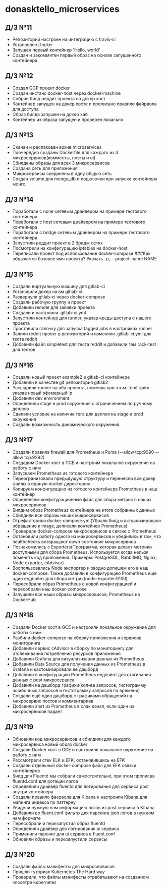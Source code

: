 # donasktello_microservices
## Д/3 №11
- Репозиторий настроен на интеграцию с travis-ci
- Установлен Docker
- Запущен первый контейнер 'Hello, world'
- Создан и закоммитен первый образ на основе запущенного контейнера

## Д/3 №12
- Создал GCP проект docker
- Создан инстанс docker-host через docker-machine
- Собран билд реддит проекта на докер хост
- Контейнер запущен на докер хосте и прописано правило файрвола для доступа
- Образ билда запушен на докер хаб
- Контейнер из образа запущен и проверен локально

## Д/З №13
- Скачан и распакован архив microservices
- Поочерёдно созданы Dockerfile для каждого из 3 микросервисов(комменты, посты и ui)
- Сбилдены образы для всех 3 микросервисов
- Создана сеть для приложения
- Микросервисы соединены в одну общую сеть
- Создан volume для mongo_db и подключен при запуске контейнера монго

## Д/З №14
- Поработали с none сетевым драйвером на примере тестового контейнера
- Поработали с host сетевым драйвером на примере тестового контейнера
- Поработали с bridge сетевым драйвером на примере тестового контейнера
- Запустили реддит проект в 2 бридж сетях
- Посмотрели на конфигурацию iptables на docker-host
- Переписали проект под использование docker-compose
    ###Как образуется базовое имя проекта?
    Указать -p, --project-name NAME

## Д/З №15
- Создали виртуальную машину для gitlab-ci
- Установили докер на вм gitlab-ci
- Развернули gitlab-ci через docker-compose
- Создали рабочую группу и проект
- Добавили remote для заливки проекта
- Создали и настроили .gitlab-ci.yml
- Запустили контейнер для runner, указав креды доступа с нашего проекта
- Проставили галочку для запуска tagged jobs в настройках runner
- Залили reddit проект в репозиторий и изменили .gitlab-ci.yml для теста reddit
- Добавили файл simpletest для теста reddit и добавили гем rack-test для тестов

## Д/3 №16
- Создали новый проект example2 в gitlab-ci контейнере
- Добавили в качестве git репозитория gitlab2
- Расшарили runner на оба проекта, поменяв при этом .toml файл указав новый эфемерный ip
- Добавили dev environment
- Определили stage и prod окружения с ограничением по ручному деплою
- Сделали условие на наличие тега для деплоя на stage и prod окружения
- Создали возможность динамического окружения

## Д/3 №17
- Создали правила firewall для Prometheus и Puma (--allow tcp:9090 --allow tcp:9292)
- Создадим Docker хост в GCE и настроим локальное окружение на работу с ним
- Запускаем Prometheus из готового контейнера
- Переогранизовали предыдущую структуру и перенесли все докер файлы в единую docker директорию
- Копируем конфигурацию из готового контейнера Prometheus в наш контейнер
- Определяем конфигурационный файл для сбора метрик с наших микросервисов
- Билдим образ Prometheus контейнера на итоге собранных данных
- Сбилдили все образы наших микросервисов
- Отрефакторили docker-compose.yml(Убрали билд и актуализировали обращение к image, дописали контейнер Prometheus)
- Проверили docker-compose микросервисов в связке с Prometheus
- Остановили работу одного из микросервисов и убедились в том, что healthchecks возвращают down состояние микросервиса
- Познакомились с Exporters(Программа, которая делает метрики доступными для сбора Prometheus. Используется когда нельзя поменять код
    приложения. Примеры: PostgreSQL, RabbitMQ, Nginx, Node exporter, cAdvisor)
- Воспользовались Node экспортер и заодно допишем его в наш docker-compose. Также добавили в конфигурацию Prometheus ещё один 
    ендпойнт для сбора метрик(node-exporter:9100)
- Пересобрали образ Prometheus с новой конфигурацией и пересобрали наш docker-compose
- Запушили все наши образы микросервисов, Prometheus на DockerHub

## Д/З №18
- Создали Docker хост в GCE и настроили локальное окружение для работы с ним
- Разбили docker-compose на сборку приложения и сервисов мониторинга
- Добавили сервис cAdvisor в сборку по мониторингу для отслеживания потребления ресурсов приложения
- Добавили Grafana для визуализизации данных из Prometheus
- Добавили Data Source для получения данных из Prometheus в Grafana и кастомизировали её дашборд
- Добавили в конфигурацию Prometheus ендпойнт для стягивания данных с post микросервиса
- Добавили на дашборд графики(кол-ва запросов, гистограмму ошибочных запросов и гистограмму запросов по времени)
- Создали ещё один дашборд с графиками обращений на микросервис постов и комментариев
- Добавили alert из Prometheus в слак канал, если один из микросервисов падает

## Д/З №19
- Обновили код микросервисов и сбилдили для каждого микросервиса новый образ docker
- Создали Docker хост в GCE и настроили локальное окружение на работу с ним
- Рассмотрели стек ELK и EFK, остановившись на EFK
- Создали отдельный docker-compose файл для EFK связки контейнеров
- Билд для Fluentd мы собрали самостоятельно, при этом прописав fluentd.conf для ротации логов
- Определили драйвер fluentd для логирования для сервиса post внутри контейнера
- Создали правило фаервола для Kibana и настроили Kibana для мапинга индекса по паттерну
- Увидели нужную нам информацию логов из post сервиса в Kibana
- Добавили во fluent.conf фильтр для парсинга json логов в нужном нам формате
- Пересобрали и перезапустил образ fluentd
- Определили драйвер для логирования ui сервиса
- Применили парсинг для ui сервиса в fluent.conf
- Обновили образы и перезапустили сервисы

## Д/З №20
- Создали файлы манифесты для микросервисов
- Прошли туториал Kubernetes The Hard way
- Проверили, что файлы манифесты отрабатывают на созданном класетре kubernetes
